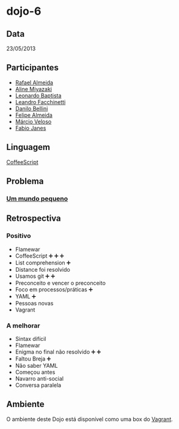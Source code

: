 dojo-6
======

Data
----

23/05/2013

Participantes
-------------

* [Rafael Almeida](https://github.com/stupied4ever)
* [Aline Miyazaki](https://github.com/linezcl)
* [Leonardo Baptista](https://github.com/leonardoobaptistaa)
* [Leandro Facchinetti](https://github.com/leafac)
* [Danilo Bellini](https://github.com/danilobellini)
* [Felipe Almeida](https://github.com/fsaalmeidinha)
* [Márcio Veloso](http://facebook.com/mvelosus)
* [Fabio Janes](http://github.com/janes)

Linguagem
---------

[CoffeeScript](http://coffeescript.org/)

Problema
--------

### [Um mundo pequeno](http://dojopuzzles.com/problemas/exibe/um-mundo-pequeno/)

Retrospectiva
-------------
### Positivo

* Flamewar
* CoffeeScript :heavy_plus_sign: :heavy_plus_sign: :heavy_plus_sign:
* List comprehension :heavy_plus_sign:
* Distance foi resolvido
* Usamos git  :heavy_plus_sign: :heavy_plus_sign:
* Preconceito e vencer o preconceito
* Foco em processos/práticas :heavy_plus_sign:
* YAML :heavy_plus_sign:
* Pessoas novas
* Vagrant

### A melhorar

* Sintax difícil
* Flamewar
* Enigma no final não resolvido :heavy_plus_sign: :heavy_plus_sign:
* Faltou Breja :heavy_plus_sign:
* Não saber YAML
* Começou antes
* Navarro anti-social
* Conversa paralela

Ambiente
--------

O ambiente deste Dojo está disponível como uma box do [Vagrant](http://www.vagrantup.com/).

